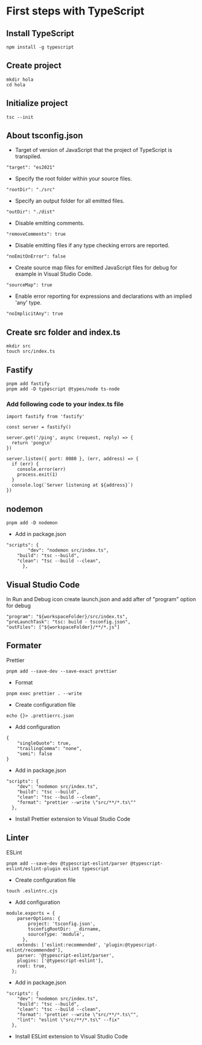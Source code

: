 # First steps with TypeScript

## Install TypeScript

```
npm install -g typescript
```

## Create project

```
mkdir hola
cd hola
```

## Initialize project

```
tsc --init
```

## About tsconfig.json

- Target of version of JavaScript that the project of TypeScript is transpiled.

```
"target": "es2021"
```

- Specify the root folder within your source files.

```
"rootDir": "./src"
```

- Specify an output folder for all emitted files.

```
"outDir": "./dist"
```

- Disable emitting comments.

```
"removeComments": true
```

- Disable emitting files if any type checking errors are reported.

```
"noEmitOnError": false
```

- Create source map files for emitted JavaScript files for debug for example in Visual Studio Code.

```
"sourceMap": true
```

- Enable error reporting for expressions and declarations with an implied 'any' type.

```
"noImplicitAny": true
```

## Create src folder and index.ts

```
mkdir src
touch src/index.ts
```

## Fastify

```
pnpm add fastify
pnpm add -D typescript @types/node ts-node
```

### Add following code to your index.ts file

```
import fastify from 'fastify'

const server = fastify()

server.get('/ping', async (request, reply) => {
  return 'pong\n'
})

server.listen({ port: 8080 }, (err, address) => {
  if (err) {
    console.error(err)
    process.exit(1)
  }
  console.log(`Server listening at ${address}`)
})
```

## nodemon

```
pnpm add -D nodemon
```

- Add in package.json

```
"scripts": {
		"dev": "nodemon src/index.ts",
    "build": "tsc --build",
    "clean": "tsc --build --clean",
	  },
```

## Visual Studio Code

In Run and Debug icon create launch.json and add after of "program" option for debug

```
"program": "${workspaceFolder}/src/index.ts",
"preLaunchTask": "tsc: build - tsconfig.json",
"outFiles": ["${workspaceFolder}/**/*.js"]
```

## Formater

Prettier

```
pnpm add --save-dev --save-exact prettier
```

- Format

```
pnpm exec prettier . --write
```

- Create configuration file

```
echo {}> .prettierrc.json
```

- Add configuration

```
{
    "singleQuote": true,
    "trailingComma": "none",
    "semi": false
}
```
- Add in package.json
```
"scripts": {
    "dev": "nodemon src/index.ts",
    "build": "tsc --build",
    "clean": "tsc --build --clean",
    "format": "prettier --write \"src/**/*.ts\""
  },
```
- Install Prettier extension to Visual Studio Code

## Linter
ESLint
```
pnpm add --save-dev @typescript-eslint/parser @typescript-eslint/eslint-plugin eslint typescript
```
- Create configuration file
```
touch .eslintrc.cjs
```
- Add configuration
```
module.exports = {
    parserOptions: {
        project: 'tsconfig.json',
        tsconfigRootDir: __dirname,
        sourceType: 'module',
      },    
    extends: ['eslint:recommended', 'plugin:@typescript-eslint/recommended'],
    parser: '@typescript-eslint/parser',
    plugins: ['@typescript-eslint'],
    root: true,
  };
```
- Add in package.json
```
"scripts": {
    "dev": "nodemon src/index.ts",
    "build": "tsc --build",
    "clean": "tsc --build --clean",
    "format": "prettier --write \"src/**/*.ts\"",
    "lint": "eslint \"src/**/*.ts\" --fix"
  },
```
- Install ESLint extension to Visual Studio Code

